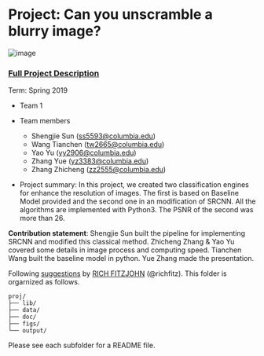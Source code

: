 # Project: Can you unscramble a blurry image? 
![image](figs/example.png)

### [Full Project Description](doc/project3_desc.md)

Term: Spring 2019

+ Team 1
+ Team members
	+ Shengjie Sun (ss5593@columbia.edu)
	+ Wang Tianchen (tw2665@columbia.edu)
	+ Yao Yu (yy2906@columbia.edu)
	+ Zhang Yue (yz3383@columbia.edu)
	+ Zhang Zhicheng (zz2555@columbia.edu)

+ Project summary: In this project, we created two classification engines for enhance the resolution of images. The first is based on Baseline Model provided and the second one in an modification of SRCNN. All the algorithms are implemented with Python3. The PSNR of the second was more than 26. 
	

**Contribution statement**: Shengjie Sun built the pipeline for implementing SRCNN and modified this classical method. Zhicheng Zhang & Yao Yu covered some details in image process and computing speed. Tianchen Wang built the baseline model in python. Yue Zhang made the presentation.

Following [suggestions](http://nicercode.github.io/blog/2013-04-05-projects/) by [RICH FITZJOHN](http://nicercode.github.io/about/#Team) (@richfitz). This folder is orgarnized as follows.

```
proj/
├── lib/
├── data/
├── doc/
├── figs/
└── output/
```

Please see each subfolder for a README file.
